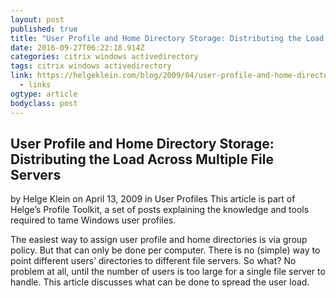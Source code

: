 ```yaml
---
layout: post
published: true
title: "User Profile and Home Directory Storage: Distributing the Load Across Multiple File Servers • Helge Klein"
date: 2016-09-27T06:22:18.914Z
categories: citrix windows activedirectory
tags: citrix windows activedirectory
link: https://helgeklein.com/blog/2009/04/user-profile-and-home-directory-storage-distributing-the-load-across-multiple-file-servers/
  - links
ogtype: article
bodyclass: post
---
```


## User Profile and Home Directory Storage: Distributing the Load Across Multiple File Servers

by Helge Klein on April 13, 2009 in User Profiles
This article is part of Helge’s Profile Toolkit, a set of posts explaining the knowledge and tools required to tame Windows user profiles.

The easiest way to assign user profile and home directories is via group policy. But that can only be done per computer. There is no (simple) way to point different users’ directories to different file servers. So what? No problem at all, until the number of users is too large for a single file server to handle. This article discusses what can be done to spread the user load.
